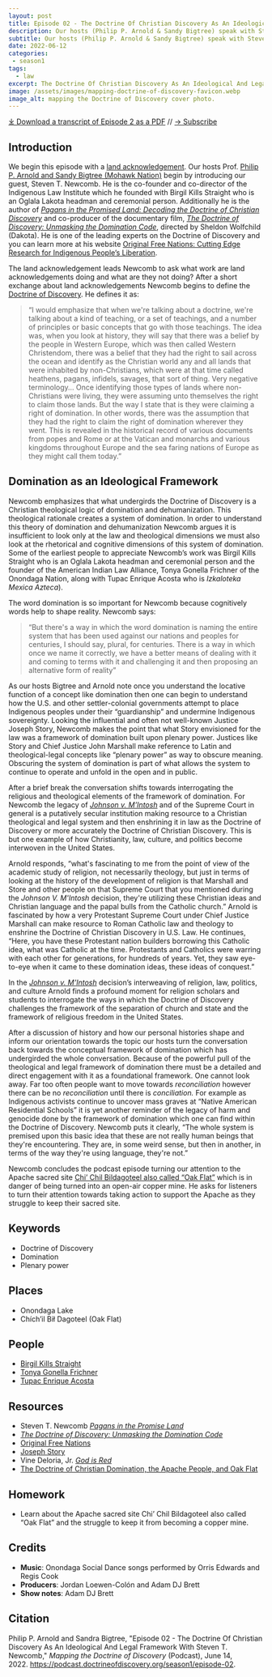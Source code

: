 ```yaml
---
layout: post
title: Episode 02 - The Doctrine Of Christian Discovery As An Ideological And Legal Framework with Steven T. Newcomb
description: Our hosts (Philip P. Arnold & Sandy Bigtree) speak with Steven T. Newcomb (Shawnee, Lenape) who is the co-founder and co-director of the Indigenous Law Institute.
subtitle: Our hosts (Philip P. Arnold & Sandy Bigtree) speak with Steven T. Newcomb (Shawnee, Lenape) who is the co-founder and co-director of the Indigenous Law Institute.
date: 2022-06-12
categories: 
 - season1
tags: 
  - law
excerpt: The Doctrine Of Christian Discovery As An Ideological And Legal Framework
image: /assets/images/mapping-doctrine-of-discovery-favicon.webp
image_alt: mapping the Doctrine of Discovery cover photo.
---
```

<div id="buzzsprout-player-10786354"></div><script src="https://www.buzzsprout.com/1926214/10786354-episode-02-the-doctrine-of-christian-discovery-as-an-ideological-and-legal-framework-with-steven-t-newcomb.js?container_id=buzzsprout-player-10786354&player=small" type="text/javascript" charset="utf-8"></script>

[⤓ Download a transcript of Episode 2 as a PDF](/assets/pdfs/Episode-02-DOCD-An-Ideological-Legal-Framework-with-steve-newcomb.pdf) // [→ Subscribe](/subscribe/)

## Introduction

We begin this episode with a [land acknowledgement](https://podcast.doctrineofdiscovery.org/land/). Our hosts Prof. [Philip P. Arnold and Sandy Bigtree (Mohawk Nation)](https://indigenousvalues.org/about/our-team/) begin by introducing our guest, Steven T. Newcomb. He is the co-founder and co-director of the Indigenous Law Institute which he founded with Birgil Kills Straight who is an Oglala Lakota headman and ceremonial person. Additionally he is the author of [_Pagans in the Promised Land: Decoding the Doctrine of Christian Discovery_](https://www.amazon.com/dp/1555916422/) and co-producer of the documentary film, [_The Doctrine of Discovery: Unmasking the Domination Code_](https://vimeo.com/ondemand/dominationcode), directed by Sheldon Wolfchild (Dakota). He is one of the leading experts on the Doctrine of Discovery and you can learn more at his website [Original Free Nations: Cutting Edge Research for Indigenous People’s Liberation](https://originalfreenations.com/).

The land acknowledgement leads Newcomb to ask what work are land acknowledgements doing and what are they not doing? After a short exchange about land acknowledgements Newcomb begins to define the [Doctrine of Discovery](https://doctrineofdiscovery.org/). He defines it as:

> “I would emphasize that when we're talking about a doctrine, we're talking about a kind of teaching, or a set of teachings, and a number of principles or basic concepts that go with those teachings. The idea was, when you look at history, they will say that there was a belief by the people in Western Europe, which was then called Western Christendom, there was a belief that they had the right to sail across the ocean and identify as the Christian world any and all lands that were inhabited by non-Christians, which were at that time called heathens, pagans, infidels, savages, that sort of thing. Very negative terminology… Once identifying those types of lands where non-Christians were living, they were assuming unto themselves the right to claim those lands. But the way I state that is they were claiming a right of domination. In other words, there was the assumption that they had the right to claim the right of domination wherever they went. This is revealed in the historical record of various documents from popes and Rome or at the Vatican and monarchs and various kingdoms throughout Europe and the sea faring nations of Europe as they might call them today.”

## Domination as an Ideological Framework

Newcomb emphasizes that what undergirds the Doctrine of Discovery is a Christian theological logic of domination and dehumanization. This theological rationale creates a system of domination. In order to understand this theory of domination and dehumanization Newcomb argues it is insufficient to look only at the law and theological dimensions we must also look at the rhetorical and cognitive dimensions of this system of domination. Some of the earliest people to appreciate Newcomb’s work was Birgil Kills Straight who is an Oglala Lakota headman and ceremonial person and the founder of the American Indian Law Alliance, Tonya Gonella Frichner of the Onondaga Nation, along with Tupac Enrique Acosta who is _Izkaloteka Mexica Azteca_).

The word domination is so important for Newcomb because cognitively words help to shape reality. Newcomb says:

> “But there's a way in which the word domination is naming the entire system that has been used against our nations and peoples for centuries, I should say, plural, for centuries. There is a way in which once we name it correctly, we have a better means of dealing with it and coming to terms with it and challenging it and then proposing an alternative form of reality”

As our hosts Bigtree and Arnold note once you understand the locative function of a concept like domination then one can begin to understand how the U.S. and other settler-colonial governments attempt to place Indigenous peoples under their “guardianship” and undermine Indigenous sovereignty. Looking the influential and often not well-known Justice Joseph Story, Newcomb makes the point that what Story envisioned for the law was a framework of domination built upon plenary power. Justices like Story and Chief Justice John Marshall make reference to Latin and theological-legal concepts like “plenary power” as way to obscure meaning. Obscuring the system of domination is part of what allows the system to continue to operate and unfold in the open and in public.

After a brief break the conversation shifts towards interrogating the religious and theological elements of the framework of domination. For Newcomb the legacy of [_Johnson v. M’Intosh_](https://doctrineofdiscovery.org/johnson-v-mcintosh/) and of the Supreme Court in general is a putatively secular institution making resource to a Christian theological and legal system and then enshrining it in law as the Doctrine of Discovery or more accurately the Doctrine of Christian Discovery. This is but one example of how Christianity, law, culture, and politics become interwoven in the United States.

Arnold responds, “what's fascinating to me from the point of view of the academic study of religion, not necessarily theology, but just in terms of looking at the history of the development of religion is that Marshall and Store and other people on that Supreme Court that you mentioned during the _Johnson V. M'Intosh_ decision, they're utilizing these Christian ideas and Christian language and the papal bulls from the Catholic church.” Arnold is fascinated by how a very Protestant Supreme Court under Chief Justice Marshall can make resource to Roman Catholic law and theology to enshrine the Doctrine of Christian Discovery in U.S. Law. He continues, “Here, you have these Protestant nation builders borrowing this Catholic idea, what was Catholic at the time. Protestants and Catholics were warring with each other for generations, for hundreds of years. Yet, they saw eye-to-eye when it came to these domination ideas, these ideas of conquest.”

In the [_Johnson v. M’Intosh_](https://doctrineofdiscovery.org/johnson-v-mcintosh/) decision’s interweaving of religion, law, politics, and culture Arnold finds a profound moment for religion scholars and students to interrogate the ways in which the Doctrine of Discovery challenges the framework of the separation of church and state and the framework of religious freedom in the United States.

After a discussion of history and how our personal histories shape and inform our orientation towards the topic our hosts turn the conversation back towards the conceptual framework of domination which has undergirded the whole conversation. Because of the powerful pull of the theological and legal framework of domination there must be a detailed and direct engagement with it as a foundational framework. One cannot look away. Far too often people want to move towards _reconciliation_ however there can be no _reconciliation_ until there is _conciliation._ For example as Indigenous activists continue to uncover mass graves at “Native American Residential Schools” it is yet another reminder of the legacy of harm and genocide done by the framework of domination which one can find within the Doctrine of Discovery. Newcomb puts it clearly, “The whole system is premised upon this basic idea that these are not really human beings that they're encountering. They are, in some weird sense, but then in another, in terms of the way they're using language, they're not.”

Newcomb concludes the podcast episode turning our attention to the Apache sacred site [Chi’ Chil Bildagoteel also called “Oak Flat”](https://originalfreenations.com/the-doctrine-of-christian-domination-the-apache-people-and-oak-flat/) which is in danger of being turned into an open-air copper mine. He asks for listeners to turn their attention towards taking action to support the Apache as they struggle to keep their sacred site.

## Keywords

* Doctrine of Discovery
* Domination
* Plenary power

## Places

* Onondaga Lake
* Chíchʼil Bił Dagoteel (Oak Flat)

## People

* [Birgil Kills Straight](https://indiancountrytoday.com/opinion/birgil-kills-straight-life-as-a-lakota-patriot)
* [Tonya Gonella Frichner](https://aila.ngo/about/in-memoriam-tonya-gonnella-frichner/)
* [Tupac Enrique Acosta](https://indigenousvalues.org/mother-earths-pandemic-speaker-bios/#acosta)

## Resources

* Steven T. Newcomb [_Pagans in the Promise Land_](https://www.amazon.com/dp/1555916422/)
* [_The Doctrine of Discovery: Unmasking the Domination Code_](https://vimeo.com/ondemand/dominationcode)
* [Original Free Nations](https://originalfreenations.com/)
* [Joseph Story](https://indiancountrytoday.com/archive/newcomb-joseph-story-and-the-right-of-discovery)
* Vine Deloria, Jr. [_God is Red_](https://www.amazon.com/dp/1555914985)
* [The Doctrine of Christian Domination, the Apache People, and Oak Flat](https://originalfreenations.com/the-doctrine-of-christian-domination-the-apache-people-and-oak-flat/)

## Homework

* Learn about the Apache sacred site Chi’ Chil Bildagoteel also called “Oak Flat” and the struggle to keep it from becoming a copper mine.

## Credits

- **Music**: Onondaga Social Dance songs performed by Orris Edwards and Regis Cook
- **Producers**: Jordan Loewen-Colón and Adam DJ Brett
- **Show notes**: Adam DJ Brett

## Citation

Philip P. Arnold and Sandra Bigtree, "Episode 02 - The Doctrine Of Christian Discovery As An Ideological And Legal Framework With Steven T. Newcomb," _Mapping the Doctrine of Discovery_ (Podcast), June 14, 2022. <https://podcast.doctrineofdiscovery.org/season1/episode-02>.
